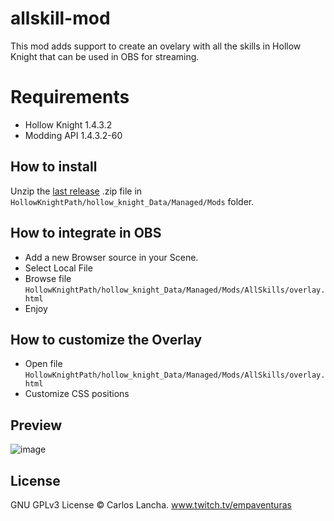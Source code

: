 # allskill-mod

This mod adds support to create an ovelary with all the skills in Hollow Knight that can be used in OBS for streaming.

# Requirements
- Hollow Knight 1.4.3.2
- Modding API 1.4.3.2-60

## How to install

Unzip the [last release](https://github.com/carloslancha/allskills-mod/releases/latest) .zip file in `HollowKnightPath/hollow_knight_Data/Managed/Mods` folder.

## How to integrate in OBS

- Add a new Browser source in your Scene.
- Select Local File
- Browse file `HollowKnightPath/hollow_knight_Data/Managed/Mods/AllSkills/overlay.html`
- Enjoy

## How to customize the Overlay
- Open file `HollowKnightPath/hollow_knight_Data/Managed/Mods/AllSkills/overlay.html`
- Customize CSS positions

## Preview

![image](https://user-images.githubusercontent.com/5803434/137046521-501b043d-5d67-4077-b2bb-87583ce47836.png)

## License

GNU GPLv3 License © Carlos Lancha.
www.twitch.tv/empaventuras
